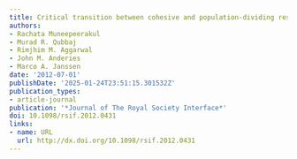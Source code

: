 ```yaml
---
title: Critical transition between cohesive and population-dividing responses to change
authors:
- Rachata Muneepeerakul
- Murad R. Qubbaj
- Rimjhim M. Aggarwal
- John M. Anderies
- Marco A. Janssen
date: '2012-07-01'
publishDate: '2025-01-24T23:51:15.301532Z'
publication_types:
- article-journal
publication: '*Journal of The Royal Society Interface*'
doi: 10.1098/rsif.2012.0431
links:
- name: URL
  url: http://dx.doi.org/10.1098/rsif.2012.0431
---
```


